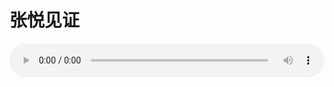 # 张悦见证

<audio style="width: 100%;" preload="false" controls controlslist="nodownload"><source src="http://file.simai.life/audio/mp3/old/27534.mp3" type="audio/mpeg">Your browser does not support the audio element.</audio>


